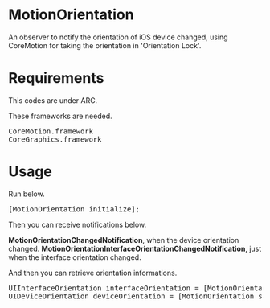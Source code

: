 MotionOrientation
=================

An observer to notify the orientation of iOS device changed, using CoreMotion for taking the orientation in &#39;Orientation Lock&#39;.


Requirements
============

This codes are under ARC.

These frameworks are needed.

<pre>
CoreMotion.framework
CoreGraphics.framework
</pre>


Usage
=====

Run below.

<pre>
[MotionOrientation initialize];
</pre>

Then you can receive notifications below.

<strong>MotionOrientationChangedNotification</strong>, when the device orientation changed.
<strong>MotionOrientationInterfaceOrientationChangedNotification</strong>, just when the interface orientation changed.

And then you can retrieve orientation informations.
<pre>
UIInterfaceOrientation interfaceOrientation = [MotionOrientation sharedInstance].interfaceOrientation;
UIDeviceOrientation deviceOrientation = [MotionOrientation sharedInstance].deviceOrientation;
</pre>